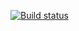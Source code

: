 [![Build status](https://ci.appveyor.com/api/projects/status/flfc1crgx1ip9gm9?svg=true)](https://ci.appveyor.com/project/IgorKalenkov/autoqa-homeworks-3)